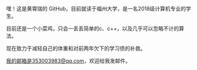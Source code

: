 嘿！这是黄霄瑞的 GitHub，目前就读于福州大学，是一名2018级计算机专业的学生。

目前还是一个小菜鸡，只会一丢丢简单的c、c++，以及几乎可以忽略不计的算法。

现在致力于减轻自己的体重和对前两年欠下的学习债的补救。

我的邮箱是353003983@qq.com，欢迎给我发邮件。
